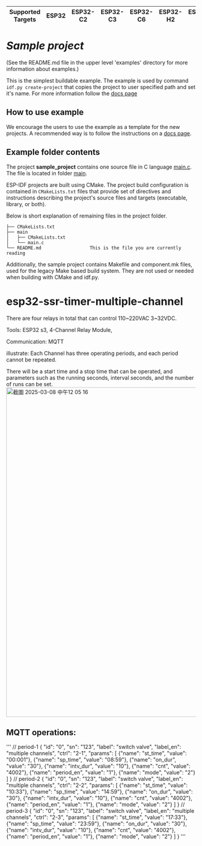 | Supported Targets | ESP32 | ESP32-C2 | ESP32-C3 | ESP32-C6 | ESP32-H2 | ESP32-P4 | ESP32-S2 | ESP32-S3 |
| ----------------- | ----- | -------- | -------- | -------- | -------- | -------- | -------- | -------- |

# _Sample project_

(See the README.md file in the upper level 'examples' directory for more information about examples.)

This is the simplest buildable example. The example is used by command `idf.py create-project`
that copies the project to user specified path and set it's name. For more information follow the [docs page](https://docs.espressif.com/projects/esp-idf/en/latest/api-guides/build-system.html#start-a-new-project)



## How to use example
We encourage the users to use the example as a template for the new projects.
A recommended way is to follow the instructions on a [docs page](https://docs.espressif.com/projects/esp-idf/en/latest/api-guides/build-system.html#start-a-new-project).

## Example folder contents

The project **sample_project** contains one source file in C language [main.c](main/main.c). The file is located in folder [main](main).

ESP-IDF projects are built using CMake. The project build configuration is contained in `CMakeLists.txt`
files that provide set of directives and instructions describing the project's source files and targets
(executable, library, or both). 

Below is short explanation of remaining files in the project folder.

```
├── CMakeLists.txt
├── main
│   ├── CMakeLists.txt
│   └── main.c
└── README.md                  This is the file you are currently reading
```
Additionally, the sample project contains Makefile and component.mk files, used for the legacy Make based build system. 
They are not used or needed when building with CMake and idf.py.
# esp32-ssr-timer-multiple-channel


There are four relays in total that can control 110~220VAC 3~32VDC.

Tools: ESP32 s3, 4-Channel Relay Module,

Communication: MQTT

illustrate:
Each Channel has three operating periods, and each period cannot be repeated.

There will be a start time and a stop time that can be operated, and parameters such as the running seconds, interval seconds, and the number of runs can be set.
<img width="875" alt="截圖 2025-03-08 中午12 05 16" src="https://github.com/user-attachments/assets/63b1dfb2-968f-443e-973e-697ee578451a" />

## MQTT operations:
'''
// period-1
{
	"id":	"0",
	"sn":	"123",
	"label":	"switch valve",
	"label_en": "multiple channels",
	"ctrl":	"2-1",
	"params":	[
        {"name": "st_time", "value": "00:001"},
        {"name": "sp_time", "value": "08:59"},
        {"name": "on_dur", "value": "30"},
        {"name": "intv_dur", "value": "10"},
        {"name": "cnt", "value": "4002"},
        {"name": "period_en", "value": "1"},
        {"name": "mode", "value": "2"}
	]
}
// period-2
{
	"id":	"0",
	"sn":	"123",
	"label":	"switch valve",
	"label_en": "multiple channels",
	"ctrl":	"2-2",
	"params":	[
        {"name": "st_time", "value": "10:33"},
        {"name": "sp_time", "value": "14:59"},
        {"name": "on_dur", "value": "30"},
        {"name": "intv_dur", "value": "10"},
        {"name": "cnt", "value": "4002"},
        {"name": "period_en", "value": "1"},
        {"name": "mode", "value": "2"}
	]
}
// period-3
{
	"id":	"0",
	"sn":	"123",
	"label":	"switch valve",
	"label_en": "multiple channels",
	"ctrl":	"2-3",
	"params":	[
        {"name": "st_time", "value": "17:33"},
        {"name": "sp_time", "value": "23:59"},
        {"name": "on_dur", "value": "30"},
        {"name": "intv_dur", "value": "10"},
        {"name": "cnt", "value": "4002"},
        {"name": "period_en", "value": "1"},
        {"name": "mode", "value": "2"}
	]
}
'''
